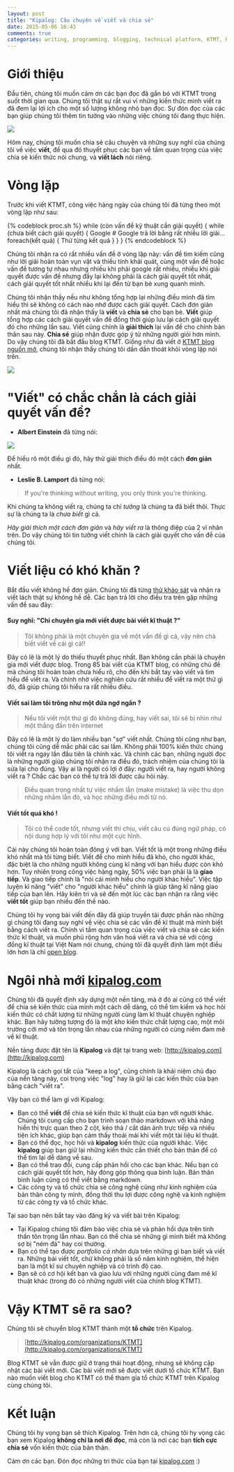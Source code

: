 ```yaml
---
layout: post
title: "Kipalog: Câu chuyện về viết và chia sẻ"
date: 2015-05-06 16:43
comments: true
categories: writing, programming, blogging, technical platform, KTMT, Kipalog
---
```


# Giới thiệu
Đầu tiên, chúng tôi muốn cảm ơn các bạn đọc đã gắn bó với KTMT trong suốt thời gian qua. Chúng tôi thật sự rất vui vì những kiến thức mình viết ra đã đem lại lợi ích cho một số lượng không nhỏ bạn đọc. Sự đón đọc của các bạn giúp chúng tôi thêm tin tưởng vào những việc chúng tôi đang thực hiện.

![](https://s3-ap-southeast-1.amazonaws.com/kipalog.com/blob_chuju0zn2l)

Hôm nay, chúng tôi muốn chia sẻ câu chuyện và những suy nghĩ của chúng tôi về việc **viết**, để qua đó thuyết phục các bạn về tầm quan trọng của việc chia sẻ kiến thức nói chung, và **viết lách** nói riêng.

# Vòng lặp

Trước khi viết KTMT, công việc hàng ngày của chúng tôi đã từng theo một vòng lặp như sau:

{% codeblock proc.sh %}
while (còn vấn đề kỹ thuật cần giải quyết) {
  while (chưa biết cách giải quyết) {
    Google   # Google trả lời bằng rất nhiều lời giải...
    foreach(kết quả) {
      Thử từng kết quả
    }
  }
}
{% endcodeblock %}

Chúng tôi nhận ra có rất nhiều vấn đề ở vòng lặp này: vấn đề tìm kiếm cũng như lời giải hoàn toàn vụn vặt và thiếu tính khái quát, cùng một vấn đề hoặc vấn đề tương tự nhau nhưng nhiều khi phải google rất nhiều, nhiều khi giải quyết được vấn đề nhưng đấy lại không phải là cách giải quyết tốt nhất, cách giải quyết tốt nhất nhiều khi lại đến từ bạn bè xung quanh mình.

Chúng tôi nhận thấy nếu như không tổng hợp lại những điều mình đã tìm hiểu thì sẽ không có cách nào nhớ được cách giải quyết. Cách đơn giản nhất mà chúng tôi đã nhận thấy là **viết** và **chia sẻ** cho bạn bè. **Viết** giúp tổng hợp các cách giải quyết vấn đề đồng thời giúp lưu lại cách giải quyết đó cho những lần sau. Viết cũng chính là **giải thích** lại vấn đề cho chính bản thân sau này. **Chia sẻ** giúp nhận được góp ý từ những người giỏi hơn mình. Do vậy chúng tôi đã bắt đầu blog KTMT. Giống như đã viết ở [KTMT blog nguồn mở](http://ktmt.github.io/blog/2015/03/08/ktmt-blog-nguon-mo/), chúng tôi nhận thấy chúng tôi dần dần thoát khỏi vòng lặp nói trên.

![](https://s3-ap-southeast-1.amazonaws.com/kipalog.com/blob_6ynsrhkggx)

# "Viết" có chắc chắn là cách giải quyết vấn đề?

* **Albert Einstein** đã từng nói:

![](https://s3-ap-southeast-1.amazonaws.com/kipalog.com/blob_t1aodwath4)

Để hiểu rõ một điều gì đó, hãy thử giải thích điều đó một cách **đơn giản** nhất.

* **Leslie B. Lamport** đã từng nói:

>If you're thinking without writing, you only think you're thinking.

Khi chúng ta không viết ra, chúng ta chỉ *tưởng* là chúng ta đã biết thôi. Thực sự là chúng ta là *chưa biết* gì cả.

*Hãy giải thích một cách đơn giản* và *hãy viết ra* là thông điệp của 2 vĩ nhân trên. Do vậy chúng tôi tin tưởng viết chính là cách giải quyết cho vấn đề của chúng tôi.

# Viết liệu có khó khăn ?

Bắt đầu viết không hề đơn giản. Chúng tôi đã từng [thử khảo sát](http://ktmt.github.io/blog/2014/09/08/tong-ket-ban-dieu-tra-ve-thoi-quen-programmer-cua-blog-ktmt/) và nhận ra viết lách thật sự không hề dễ. Các bạn trả lời cho điều tra trên gặp những vấn đề sau đây:

#### Suy nghĩ: "Chỉ chuyên gia mới viết được bài viết kĩ thuật ?"

> Tôi không phải là một chuyên gia về một vấn đề gì cả, vậy nên chả biết viết về cái gì cả!!

Đây có lẽ là một lý do thiếu thuyết phục nhất. Bạn không cần phải là chuyên gia mới viết được blog. Trong 85 bài viết của KTMT blog, có những chủ đề mà chúng tôi hoàn toàn chưa hiểu rõ, cho đến khi bắt tay vào viết và tìm hiểu để viết ra. Và chính nhờ việc nghiên cứu rất nhiều để viết ra một thứ gì đó, đã giúp chúng tôi hiểu ra rất nhiều điều.

#### Viết sai làm tôi trông như một đứa ngớ ngẩn ?

> Nếu tôi viết một thứ gì đó không đúng, hay viết sai, tôi sẽ bị nhìn như một thằng đần trên internet

Đây có lẽ là một lý do làm nhiều bạn "sợ" viết nhất. Chúng tôi cũng như bạn, chúng tôi cũng dễ mắc phải các sai lầm. Không phải 100% kiến thức chúng tôi viết ra ngay lần đầu tiên là chính xác. Và chính các bạn, những người đọc là những người giúp chúng tôi nhận ra điều đó, trách nhiệm của chúng tôi là sửa lại cho đúng. Vậy ai là người có lợi ở đây: người viết ra, hay người không viết ra ? Chắc các bạn có thể tự trả lời được câu hỏi này.

> Điều quan trọng nhất tự việc nhầm lẫn (make mistake) là việc thu dọn những nhầm lẫn đó, và học những điều mới từ nó.

#### Viết tốt quá khó !

> Tôi có thể code tốt, nhưng viết thì chịu, viết  câu cú đúng ngữ pháp, có nội dung hợp lý với tôi như một cực hình.

Cái này chúng tôi hoàn toàn đông ý với bạn. Viết tốt là một trong những điều khó nhất mà tôi từng biết. Viết để cho mình hiểu đã khó, cho người khác, đặc biệt là cho những người không cùng kĩ năng với bạn hiểu được còn khó hơn.
Tuy nhiên trong công việc hàng ngày, 50% việc bạn phải là là **giao tiếp**.
Và giao tiếp chính là "nói cái mình hiểu cho người khác hiểu". Việc tập luyện kĩ năng "viết" cho "người khác hiểu" chính là giúp tăng kĩ năng giao tiếp của bạn lên. Hãy kiên trì và sẽ đến một lúc các bạn nhận ra rằng việc **viết tốt** giúp bạn nhiều đến thế nào.

Chúng tôi hy vọng bài viết đến đây đã giúp truyền tải được phần nào những gì chúng tôi đang suy nghĩ về việc chia sẻ các vấn đề kĩ thuật mà mình biết bằng cách viết ra.
Chính vì tầm quan trọng của việc viết và chia sẻ các kiến thức kĩ thuật, và muốn phủ rộng hơn văn hoá viết ra và chia sẻ với cộng đồng kĩ thuật tại Việt Nam nói chung, chúng tôi đã quyết định làm một điều lớn hơn là chỉ [open blog](http://ktmt.github.io/blog/2015/03/08/ktmt-blog-nguon-mo/).

# Ngôi nhà mới [kipalog.com](http://kipalog.com)

Chúng tôi đã quyết định xây dựng một nền tảng, mà ở đó ai cũng có thể viết để chia sẻ kiến thức của mình một cách dễ dàng, có thể tìm kiếm và học hỏi kiến thức có chất lượng từ những người cùng làm kĩ thuật chuyện nghiệp khác. Bạn hãy tưởng tượng đó là một *kho* kiến thức chất lượng cao, một môi trường cởi mở và tôn trọng lẫn nhau của những người có cùng niềm đam mê về kĩ thuật.

Nền tảng được đặt tên là **Kipalog** và đặt tại trang web: [http://kipalog.com](http://kipalog.com)

Kipalog là cách gọi tắt của "keep a log", cũng chính là khái niệm chủ đạo của nền tảng này, coi trọng việc "log" hay là giữ lại các kiến thức của bạn bằng cách "viết ra".

Vậy bạn có thể làm gì với Kipalog:

- Bạn có thể **viết** để chia sẻ kiến thức kĩ thuật của bạn với người khác. Chúng tôi cung cấp cho bạn trình soạn thảo markdown với khả năng hiển thị trực quan theo 2 cột, kéo thả / cắt dán ảnh trực tiếp và nhiều tiện ích khác, giúp bạn cảm thấy thoải mái khi viết một tài liệu kĩ thuật.
- Bạn có thể đọc, học hỏi và **kipalog** kiến thức của người khác. Việc **kipalog** giúp bạn giữ lại những kiến thức cần thiết cho bản thân để có thể tìm lại dễ dàng về sau.
- Bạn có thể trao đổi, cung cấp phản hồi cho các bạn khác. Nếu bạn có cách giải quyết tốt hơn, hãy đóng góp thông qua bình luận. Bản thân bình luận cũng có thể viết bằng markdown.
- Các công ty và tổ chức chia sẻ công nghệ cũng như kinh nghiệm của bản thân công ty mình, đồng thời thu lợi được công nghệ và kinh nghiệm từ các công ty và tổ chức khác.

Tại sao bạn nên bắt tay vào đăng ký và viết bài trên Kipalog:

- Tại Kipalog chúng tôi đảm bảo việc chia sẻ và phản hồi dựa trên tinh thần tôn trọng lẫn nhau. Bạn có thể chia sẻ những gì mình biết mà không sợ bị "ném đá" hay coi thường.
- Bạn có thể tạo được *portfolio cá nhân* dựa trên những gì bạn biết và viết ra. Những bài viết tốt, chứ không phải là số năm kinh nghiệm, thể hiện bạn là một kĩ sư chuyên nghiệp và có trình độ cao.
- Bạn sẽ có cơ hội kết bạn và giao lưu với những người cùng đam mê kĩ thuật khác (trong đó có những người viết của chính blog KTMT).

# Vậy KTMT sẽ ra sao?

Chúng tôi sẽ chuyển blog KTMT thành một **tổ chức** trên Kipalog.

> [http://kipalog.com/organizations/KTMT](http://kipalog.com/organizations/KTMT)

Blog KTMT sẽ vẫn được giữ ở trạng thái hoạt động, nhưng sẽ không cập nhật các bài viết mới. Các bài viết mới sẽ được viết dưới tổ chức KTMT. Bạn nào muốn viết blog cho KTMT có thể tham gia tổ chức KTMT trên Kipalog cùng chúng tôi.

# Kết luận

Chúng tôi hy vọng bạn sẽ thích Kipalog. Trên hơn cả, chúng tôi hy vọng các bạn xem Kipalog **không chỉ là nơi để đọc**, mà còn là nơi các bạn **tích cực chia sẻ** vốn kiến thức của bản thân.

Cám ơn các bạn. Đón đọc những tri thức của bạn tại [kipalog.com](http://kipalog.com) :)
